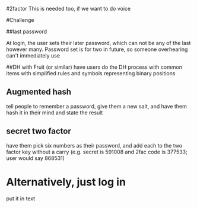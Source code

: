 #2factor
This is needed too, if we want to do voice

#Challenge

##last password

At login, the user sets their later  password, which can not be any of the last however many. Password set is for two in future, so someone overhearing can't immediately use

##DH with Fruit (or similar)
have users do the DH process with common items with simplified rules and symbols representing binary positions

## Augmented hash
tell people to remember a password, give them a new salt, and have them hash it in their mind and state the result

## secret two factor
have them pick six numbers as their password, and add each to the two factor key without a carry
(e.g. secret is 591008 and 2fac code is 377533; user would say 868531)

# Alternatively, just log in

put it in text
